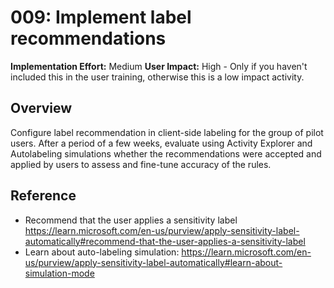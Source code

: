# 009: Implement label recommendations

**Implementation Effort:** Medium
**User Impact:** High - Only if you haven't included this in the user training, otherwise this is a low impact activity.

## Overview

Configure label recommendation in client-side labeling for the group of pilot users. 
After a period of a few weeks, evaluate using Activity Explorer and Autolabeling simulations whether the recommendations were accepted and applied by users to assess and fine-tune accuracy of the rules.   

## Reference

* Recommend that the user applies a sensitivity label https://learn.microsoft.com/en-us/purview/apply-sensitivity-label-automatically#recommend-that-the-user-applies-a-sensitivity-label
* Learn about auto-labeling simulation: https://learn.microsoft.com/en-us/purview/apply-sensitivity-label-automatically#learn-about-simulation-mode


